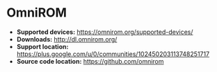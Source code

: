 # OmniROM

+ **Supported devices:** https://omnirom.org/supported-devices/
+ **Downloads:** http://dl.omnirom.org/
+ **Support location:** https://plus.google.com/u/0/communities/102450203113748251717
+ **Source code location:** https://github.com/omnirom
